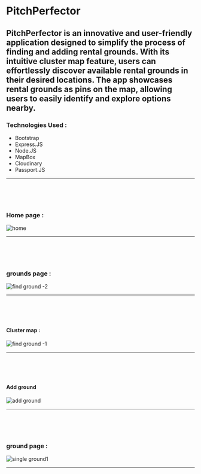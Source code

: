 # PitchPerfector

## PitchPerfector is an innovative and user-friendly application designed to simplify the process of finding and adding rental grounds. With its intuitive cluster map feature, users can effortlessly discover available rental grounds in their desired locations. The app showcases rental grounds as pins on the map, allowing users to easily identify and explore options nearby.

### Technologies Used :

<ul>
  <li>Bootstrap</li>
  <li>Express.JS</li>
  <li>Node.JS</li>
  <li>MapBox</li>
  <li>Cloudinary</li>
  <li>Passport.JS</li>
</ul>
<hr><br><br><br>

### Home page :
![home](https://github.com/pavankumar130/PitchPerfector/assets/122618703/1cb88a54-f9a8-4d05-ad9d-5911a0491edd)
<hr><br><br><br>

### grounds page :
![find ground -2](https://github.com/pavankumar130/PitchPerfector/assets/122618703/78f0ea88-b1c7-4ab9-93ed-74ed8dc1846e)
<hr><br><br><br>

#### Cluster map :
![find ground -1](https://github.com/pavankumar130/PitchPerfector/assets/122618703/e61e1087-4051-4f21-a033-c16f1d49d236)
<hr><br><br><br>

#### Add ground
![add ground](https://github.com/pavankumar130/PitchPerfector/assets/122618703/e1b6bf69-453d-4a2a-82fc-1b8e026fc85f)
<hr><br><br><br>

### ground page :
![single ground1](https://github.com/pavankumar130/PitchPerfector/assets/122618703/996f365e-0c8e-4475-8a63-6369f4004707)
<hr><br><br><br>
